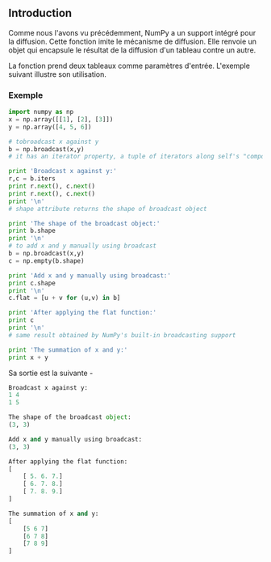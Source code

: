## Introduction

Comme nous l'avons vu précédemment, NumPy a un support intégré pour la diffusion. Cette fonction imite le mécanisme de diffusion. Elle renvoie un objet qui encapsule le résultat de la diffusion d'un tableau contre un autre.

La fonction prend deux tableaux comme paramètres d'entrée. L'exemple suivant illustre son utilisation.

### Exemple

```python
import numpy as np 
x = np.array([[1], [2], [3]])
y = np.array([4, 5, 6])

# tobroadcast x against y 
b = np.broadcast(x,y)  
# it has an iterator property, a tuple of iterators along self's "components." 

print 'Broadcast x against y:' 
r,c = b.iters 
print r.next(), c.next() 
print r.next(), c.next() 
print '\n'  
# shape attribute returns the shape of broadcast object 

print 'The shape of the broadcast object:' 
print b.shape 
print '\n'  
# to add x and y manually using broadcast 
b = np.broadcast(x,y) 
c = np.empty(b.shape) 

print 'Add x and y manually using broadcast:' 
print c.shape 
print '\n'  
c.flat = [u + v for (u,v) in b] 

print 'After applying the flat function:' 
print c 
print '\n'  
# same result obtained by NumPy's built-in broadcasting support 

print 'The summation of x and y:' 
print x + y
```

Sa sortie est la suivante -

```python
Broadcast x against y:
1 4
1 5

The shape of the broadcast object:
(3, 3)

Add x and y manually using broadcast:
(3, 3)

After applying the flat function:
[
    [ 5. 6. 7.]
    [ 6. 7. 8.]
    [ 7. 8. 9.]
]

The summation of x and y:
[
    [5 6 7]
    [6 7 8]
    [7 8 9]
]
```